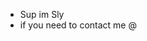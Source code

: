 - Sup im Sly
- if you need to contact me @

<!---
SlyCrimson/SlyCrimson is a ✨ special ✨ repository because its `README.md` (this file) appears on your GitHub profile.
You can click the Preview link to take a look at your changes.
--->
